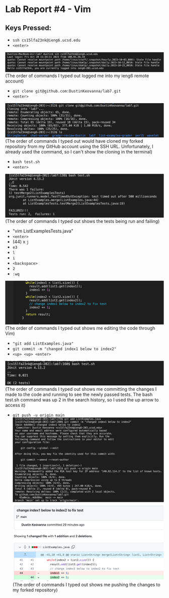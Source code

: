 # Lab Report #4 - Vim

## Keys Pressed:
* ```ssh cs15lfa23nk@ieng6.ucsd.edu``` 
* ```<enter>```
  
![Image](lab4img1.png)
(The order of commands I typed out logged me into my ieng6 remote account)

* ```git clone git@github.com:DustinKeovanna/lab7.git``` 
* ```<enter>```

![Image](RevisedLab4pt2.png)
(The order of commands I typed out would have cloned my forked repository from my GitHub account using the SSH URL. Unfortunately, I already used the command, so I can't show the cloning in the terminal) 

* ```bash test.sh``` 
* ```<enter>```

![Image](lab4img3.png)
(The order of commands I typed out shows the tests being run and failing)

* "vim ListExamplesTests.java"
*  ```<enter>```
* (44) x ```j```
* ```e3```
* ```l``` 
* ```i``` 
* ```<backspace>``` 
* ```2``` 
* ```:wq```

![Image](lab4img4.png)
(The order of commands I typed out shows me editing the code through Vim)

* ```"git add ListExamples.java"```
* ```git commit -m "changed index1 below to index2"``` 
* ```<up> <up> <enter>``` 

![Image](lab4img5.png)
(The order of commands I typed out shows me committing the changes I made to the code and running to see the newly passed tests. The bash test.sh command was up 2 in the search history, so I used the up arrow to access it)
 
* ```git push -u origin main```
![Image](RevisedLab4.png) ![Image](lab4img7.png)
(The order of commands I typed out shows me pushing the changes to my forked repository)
